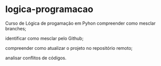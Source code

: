 # logica-programacao
Curso de Lógica de progamação em Pyhon
compreender como mesclar branches;

identificar como mesclar pelo Github;

compreender como atualizar o projeto no repositório remoto;

analisar conflitos de códigos.
